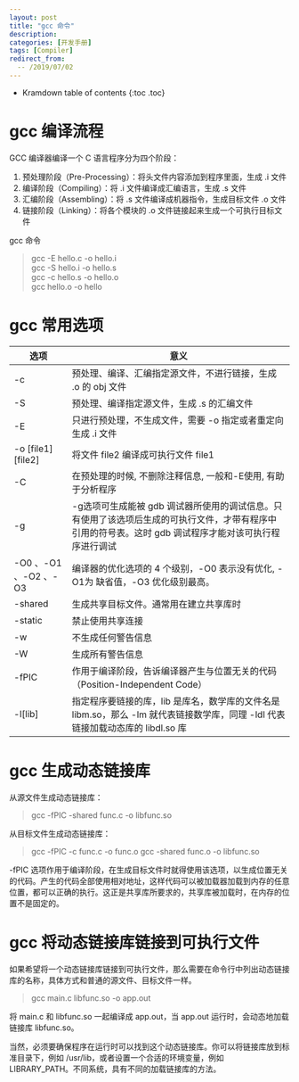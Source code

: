 ```yaml
---
layout: post
title: "gcc 命令"
description:
categories: [开发手册]
tags: [Compiler]
redirect_from:
  -- /2019/07/02
---
```


* Kramdown table of contents
{:toc .toc}

# gcc 编译流程

GCC 编译器编译一个 C 语言程序分为四个阶段：

1. 预处理阶段（Pre-Processing）：将头文件内容添加到程序里面，生成 .i 文件
2. 编译阶段（Compiling）：将 .i 文件编译成汇编语言，生成 .s 文件
3. 汇编阶段（Assembling）：将 .s 文件编译成机器指令，生成目标文件 .o 文件
4. 链接阶段（Linking）：将各个模块的 .o 文件链接起来生成一个可执行目标文件

gcc 命令

> gcc -E hello.c -o hello.i  
> gcc -S hello.i -o hello.s  
> gcc -c hello.s -o hello.o  
> gcc hello.o -o hello  

# gcc 常用选项

选项 | 意义
-|-
-c | 预处理、编译、汇编指定源文件，不进行链接，生成 .o 的 obj 文件
-S | 预处理、编译指定源文件，生成 .s 的汇编文件
-E | 只进行预处理，不生成文件，需要 -o 指定或者重定向生成 .i 文件
-o [file1] [file2] | 将文件 file2 编译成可执行文件 file1
-C | 在预处理的时候, 不删除注释信息, 一般和-E使用, 有助于分析程序
-g | -g选项可生成能被 gdb 调试器所使用的调试信息。只有使用了该选项后生成的可执行文件，才带有程序中引用的符号表。这时 gdb 调试程序才能对该可执行程序进行调试
-O0 、-O1 、-O2 、-O3 | 编译器的优化选项的 4 个级别，-O0 表示没有优化, -O1为 缺省值，-O3 优化级别最高。
-shared | 生成共享目标文件。通常用在建立共享库时
-static | 禁止使用共享连接
-w | 不生成任何警告信息
-W | 生成所有警告信息
-fPIC | 作用于编译阶段，告诉编译器产生与位置无关的代码（Position-Independent Code）
-l[lib] | 指定程序要链接的库，lib 是库名，数学库的文件名是 libm.so，那么 -lm 就代表链接数学库，同理 -ldl 代表链接加载动态库的 libdl.so 库

# gcc 生成动态链接库

从源文件生成动态链接库：

> gcc -fPIC -shared func.c -o libfunc.so

从目标文件生成动态链接库：

> gcc -fPIC -c func.c -o func.o
> gcc -shared func.o -o libfunc.so

-fPIC 选项作用于编译阶段，在生成目标文件时就得使用该选项，以生成位置无关的代码。产生的代码全部使用相对地址，这样代码可以被加载器加载到内存的任意位置，都可以正确的执行。这正是共享库所要求的，共享库被加载时，在内存的位置不是固定的。

# gcc 将动态链接库链接到可执行文件

如果希望将一个动态链接库链接到可执行文件，那么需要在命令行中列出动态链接库的名称，具体方式和普通的源文件、目标文件一样。

> gcc main.c libfunc.so -o app.out

将 main.c 和 libfunc.so 一起编译成 app.out，当 app.out 运行时，会动态地加载链接库 libfunc.so。

当然，必须要确保程序在运行时可以找到这个动态链接库。你可以将链接库放到标准目录下，例如 /usr/lib，或者设置一个合适的环境变量，例如 LIBRARY_PATH。不同系统，具有不同的加载链接库的方法。
